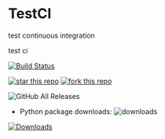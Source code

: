 # TestCI
 test continuous integration

 test ci


[![Build Status](https://travis-ci.org/eric2003/TestCI.svg?branch=master)](https://travis-ci.org/eric2003/TestCI) 

[![star this repo](http://githubbadges.com/star.svg?user=eric2003&repo=TestCI&style=flat)](https://github.com/eric2003/TestCI)
[![fork this repo](http://githubbadges.com/fork.svg?user=eric2003&repo=TestCI&style=flat)](https://github.com/eric2003/TestCI/fork)

![GitHub All Releases](https://img.shields.io/github/downloads/eric2003/TestCI/total.svg)

- Python package downloads: ![downloads](https://img.shields.io/badge/downloads-13k%2Fmonth-brightgreen.svg?cacheSeconds=2592000)

<a href="https://npmcharts.com/compare/vue?minimal=true"><img src="https://img.shields.io/npm/dm/vue.svg" alt="Downloads"></a>


